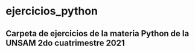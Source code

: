 # ejercicios_python

## Carpeta de ejercicios de la materia Python de la UNSAM 2do cuatrimestre 2021
